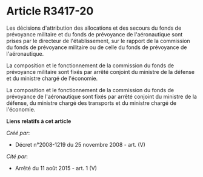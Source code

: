 # Article R3417-20

Les décisions d'attribution des allocations et des secours du fonds de prévoyance militaire et du fonds de prévoyance de
l'aéronautique sont prises par le directeur de l'établissement, sur le rapport de la commission du fonds de prévoyance
militaire ou de celle du fonds de prévoyance de l'aéronautique.

La composition et le fonctionnement de la commission du fonds de prévoyance militaire sont fixés par arrêté conjoint du
ministre de la défense et du ministre chargé de l'économie.

La composition et le fonctionnement de la commission du fonds de prévoyance de l'aéronautique sont fixés par arrêté conjoint
du ministre de la défense, du ministre chargé des transports et du ministre chargé de l'économie.

**Liens relatifs à cet article**

_Créé par_:

  - Décret n°2008-1219 du 25 novembre 2008 - art. (V)

_Cité par_:

  - Arrêté du 11 août 2015 - art. 1 (V)
